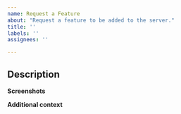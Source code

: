 ```yaml
---
name: Request a Feature
about: "Request a feature to be added to the server."
title: ''
labels: ''
assignees: ''

---
```


## Description
<!-- Explain your feature in detail. Requests without proper explanation are liable to be closed by maintainers. -->

**Screenshots**
<!-- If applicable, add screenshots to help explain your feature. Reference images for sprites, comparisons to existing features, etc. -->

**Additional context**
<!-- Add any other context for your feature here. -->
